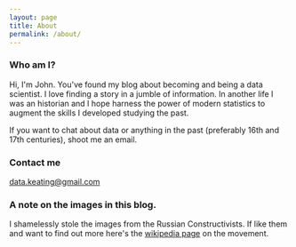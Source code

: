 ```yaml
---
layout: page
title: About
permalink: /about/
---
```

### Who am I?
Hi, I'm John. You've found my blog about becoming and being a data scientist.
I love finding a story in a jumble of information. In another life I was an historian and I hope harness the power of modern statistics to augment the skills I developed studying the past. 
 
If you want to chat about data or anything in the past (preferably 16th and 17th centuries), shoot me an email. 

### Contact me
[data.keating@gmail.com](mailto:data.keating@gmail.com)

### A note on the images in this blog.
I shamelessly stole the images from the Russian Constructivists. If like them and want to find out more here's the [wikipedia page](https://en.wikipedia.org/wiki/Constructivism_(art)) on the movement.
